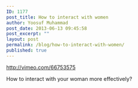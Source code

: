 ```yaml
---
ID: 1177
post_title: How to interact with women
author: Yoosuf Muhammad
post_date: 2013-06-13 09:45:58
post_excerpt: ""
layout: post
permalink: /blog/how-to-interact-with-women/
published: true
---
```

http://vimeo.com/66753575

How to interact with your woman more effectively?